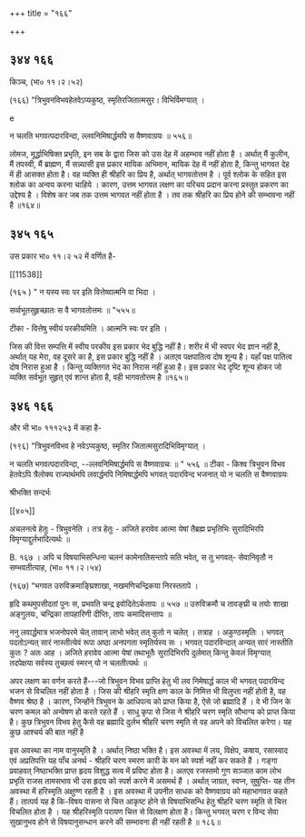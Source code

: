 +++
title = "१६६"

+++


## ३४४ १६६
किञ्च, (भा० ११।२।५२) 

(१६६) "त्रिभुवनविभवहेतवेऽप्यकुष्ठ, स्मृतिरजितात्मसुर। विभिर्विमग्यात् । 

e 

न चलति भगवत्पदारविन्दा, ल्लवनिमिषार्द्धमपि स वैष्णवाग्रयः ॥ ५५६॥ 

लोमज, मूर्द्धाभिषिक्त प्रभृति, इन सब के द्वारा जिस को उस देह में अहम्भाव नहीं होता है । अर्थात् मैं कुलीन, मैं तपस्वी, मैं ब्राह्मण, मैं सन्न्यासी इस प्रकार मायिक अभिमान, मायिक देह में नहीं होता है, किन्तु भागवत देह में ही आसक्त होता है। वह व्यक्ति ही श्रीहरि का प्रिय है, अर्थात् भागवतोत्तम है । पूर्व श्लोक के सहित इस श्लोक का अन्वय करना चाहिये । कारण, उत्तम भागवत लक्षण का परिचय प्रदान करना प्रस्तुत प्रकरण का उद्देश्य है । विशेष कर जब तक उत्तम भागवत नहीं होता है । तव तक श्रीहरि का प्रिय होने की सम्भावना नहीं है ॥१६४॥ 


## ३४५ १६५
उस प्रकार भा० ११।२ ५२ में वर्णित है- 

[[11538]]

(१६५ ) " न यस्य स्वः पर इति वित्तेष्वात्मनि वा भिदा । 

सर्व्वभूतसुहृच्छातः स वै भागवतोत्तमः ॥ "५५५॥ 

टीका - वित्तेषु स्वीयं परकीयमिति । आत्मनि स्वः पर इति । 

जिस की वित्त सम्पत्ति में स्वीय परकीय इस प्रकार भेद बुद्धि नहीं है। शरीर में भी स्वपर भेद ज्ञान नहीं है, अर्थात् यह मेरा, वह दूसरे का है, इस प्रकार बुद्धि नहीं है । अतएव पक्षपातित्व दोष शून्य है। यहाँ पक्ष पातित्व दोष निरास हुआ है । किन्तु व्यक्तिगत भेद का निरास नहीं हुआ है। इस प्रकार भेद दृष्टि शून्य होकर जो व्यक्ति सर्वभूत सुहृत् एवं शान्त होता है, वही भागवतोत्तम है ॥१६५॥ 


## ३४६ १६६
और भी भा० १११२५३ में कहा है- 

(१९६) "त्रिभुवनविभव हे नवेऽप्यकुष्ठ, स्मृतिर जितात्मसुरादिभिविमृग्यात् । 

न चलति भगवत्पदारविन्दा, --ल्लवनिमिषार्द्धमपि स वैष्णवाग्रचः ॥ " ५५६ ॥ टीका - किश्व त्रिभुवन विभव हेतवेऽपि त्रैलोक्य राज्यार्थमपि लवार्द्धमपि निमिषार्द्धमपि भगवत् पदारविन्द भजनात् यो न चलति स वैष्णवाग्रयः 

श्रीभक्ति सन्दर्भः 

[[४०५]]

अचलनत्वे हेतुः - त्रिभुवनेति । तत्र हेतुः - अजिते हरावेव आत्मा येषां तैब्रह्म प्रभृतिभिः सुरादिभिरपि विमृग्याद्दुर्लभादित्यर्थः ॥ 

B. १६७ । अपि च विषयाभिसन्धिना चलनं कामेनातिसन्तापे सति भवेत्, स तु भगवत्- सेवानिवृतौ न सम्भवतीत्याह, (भा० ११।२।५४) 

(१६७) “भगवत उरुविक्रमाङ्घ्रिशाखा, नखमणिचन्द्रिकया निरस्ततापे । 

हृदि कथमुपसीदतां पुनः स, प्रभवति चन्द्र इवोदितेऽर्कतापः ॥ ५५७ ॥ उरुविक्रमौ च तावङ्घ्री च तयोः शाखा अङ्गुलयः, चन्द्रिका तापहारिणी दीप्तिः, तापः कमादिसन्तापः ॥ 

ननु लवार्द्धमात्र भजनोपरमे चेत् तावान् लाभो भवेत् तत् कुतो न चलेत् । तत्राह । अकुण्ठस्मृतिः । भगवत् पदतोऽन्यत् सारं नास्तीत्येवं रूपा अष्ठा अनपगता स्मृतिर्यस्य सः । भगवत् पदारविन्दात् अन्यत् सारं नास्तीति कुतः ? अतः आह । अजिते हरावेव आत्मा येषां तथाभूतैः सुरादिभिरपि दुर्लमात् किन्तु केवलं विमृग्यात् तदपेक्षया सर्वस्य तुच्छत्वं स्मरन् यो न चलतीत्यर्थः ॥ 

अपर लक्षण का वर्णन करते हैं---जो त्रिभुवन विभव प्राप्ति हेतु भी लव निमेषार्द्ध काल भी भगवत् पदारविन्द भजन से विचलित नहीं होता है । जिस की श्रीहरि स्मृति क्षण काल के निमित्त भी विलुप्ता नहीं होती है, वह वैष्णव श्रेष्ठ है । कारण, जिन्होंने त्रिभुवन के आधिपत्य को प्राप्त किया है, ऐसे जो ब्रह्मादि हैं । वे भी जिन के चरण कमल को अन्वेषण हो करते रहते हैं । साधु कृपा से जिस ने श्रीहरि चरण स्मृति सौभाग्य को प्राप्त किया है। कुछ त्रिभुवन विभव हेतु कैसे वह ब्रह्मादि दुर्लभ श्रीहरि चरण स्मृति से वह अपने को विचलित करेगा। यह कुछ आश्चर्य की बात नहीं है 

इस अवस्था का नाम वानुस्मृति है । अर्थात् निष्ठा भक्ति है। इस अवस्था में लय, विक्षेप, कषाय, रसास्वाद एवं अप्रतिपत्ति यह पाँच अनर्थ - श्रीहरि चरण स्मरण कारी के मन को स्पर्श नहीं कर सकते हैं । गङ्गा प्रवाहवत् निष्ठाभक्ति प्राप्त हृदय विशुद्ध सत्व में प्रविष्ट होता है। अतएव रजस्तमो गुण सञ्जात काम लोभ प्रभृति राजस तामसभाव भी उस हृदय को स्पर्श करने में असमर्थ हैं । अर्थात् जाग्रत, स्वप्न, सुषुप्ति- यह तीन अवस्था में हरिस्मृति अक्षुण्ण रहती है । इस अवस्था में उपनीत साधक को वैष्णवाग्रय को महाभागवत कहते हैं। तात्पर्य यह है कि-विषय वासना से चित्त आकृष्ट होने से विषयाभिसन्धि हेतु श्रीहरि चरण स्मृति से चित्त विचलित होता है । यह श्रीहरिस्मृति परायण चित्त से विलक्षण होता है। किन्तु भगवत् चरण र विन्द सेवा सुखानुभव होने से विषयानुसन्धान करने की सम्भावना ही नहीं रहती है ॥ १८६॥ 
